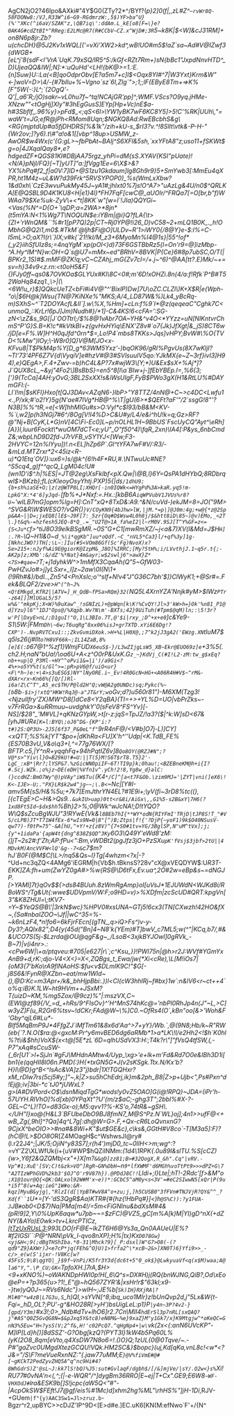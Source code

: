 AgCN2jO2?46Ipo&AXki<F>#"4Y\$G0(ZTy?2*^/BYf?(_p}2]0(f|,,zL#Z^`~rvWr8Q-58FDONw8:/VJ,R33W^i6~G9-RGdmrzW:,5$)YF>ba^U}(%'"XKc(^i6aV/SZAK"z,\QB7iq\':ddAm.L_kE[o8[F=\}e?0AK4G#cdZtBI*^RReg:E2LMc@R7(R#CCbV~CZ.x^WjD#;3R`5~k8K|$<W]&cJ31RM]+on8N6p8jr:Zb?u(chcDH}@5J2Kv1xWQL[('*=vXi'XW2>kd^,wB!UO#m5$!aZ`sa~Ad#V@IZwf3{dWGB+[eL^j'8{sdF<l'VrA`UqK.79xSQ/lR5^5:/kGf<RZt7Rm+)sN{bBc1"JxpdNnvHTD^_D)UjeaQQ&IW|;N]:*:uQuHd'<LH!{bK@>=1.:E.{n]Suw}U::La(<B]qoOdprObv[E?a5m7+c]l$<Oqx8YI#^7|W3Yxt}Krm&W"<-]woV=D>\4/-{#7bIlu+%~Vgno`sz`6I,Zlg`">;1;;lF{EByE8Tm+=>K%[F"5W{-:}L^;`(2OgQ'-Q'|_a6'R;/jO)sakr~vL0hu7f~^tq!NCAjGR'pp]^;WMF.VScs?O9yq.jHMe-XNzw""<tOgHj]Xly"#3hEgGusS]EYp[Hp+Vc)nE$a-h#3Sbflf_.96%y}>pFd$_<;qS<6l>\YW1yBK7wF6KC8Y5]>5!C'%RK|UUh\,"=waW't=JG;efR@jPh<RMom8Uqn;$NGKQ8Ad:RwEBcbhS&g\<RG{mjptdUp#a5fjDHDRS[%&1k"/zih+kU-s_$rI3?v.^!8SlIt\vtk&-P-H-"{Wr2ov;]?y6).t\#"a!o&1[[vbp^18up>USMW_z-AwOR$w4Wx(c'{G:gL>~fbPbAt~BAIj^S6XFl&5sh,`xxYFtA8"z;uso11+fSKWt$g=o|4JXqalQay8*,e?hdgedZF*QGS81KI#DBjAA75rgz_yhPi=dM{sS.XYAV{KSI"pUate)!<N/A}pNjl/FQ}[~T]yUT]"a:]fVgg1Ee=6\X$>&?YX%hPq#f2_f|a0V:7]ID+@S1zu1Gkdaum]lg8Gh9r9}5+SmYwb3[:MmEu4qXPR,ht1M4z~uL&W?d39Frk^5RVSYPOP0)_%s(WmLxXbw?1&d0xh\`CzE3wvuPukMy45J~yA1#;jhIxt0%7js!O^A7>"uAzLg&4U/n0$^QRLKA[E@QSBL9D4K1KU8<H|e1}4l}*FH7FqF[cwC@_aUOlr/^FRQa7[=O[br,b"f)WWAa79$Xe%uk-ZyV\+<*t|8KK`w"[w=I`!JIa)QQYGi~<Vas(%N^=D{O+`\qDP;a=2WA>*8jn*(t5mYA:N<1%Wg7T\NOQUN$e:iYBm|@i}Q?fLA{\t>{ZI+'rWnQM&``%#r1[pP7Q)2p|CT~Rj0YP@!i26_D)vC58~2+mLQ1B0K_._h!OMbhG@Q2i1,m0$.#TkM`@ljh$Fi@O]ULDv~R'1>iWY0{/8@Y}e-$:l%=C-I5mL>O;aX?I(r\`}IX;v#k{`21!!kI/M_z3+6MyoMn%I4@1s}|55^!of*(_y2}iihSfUIz8s;=4nqYgM`xp(pOI<)d)73F6GSTBbRz5{l=On'r9=@]izMbp-^A.Hy^IM^N}w:OH=Q`s@U7=mMx~ed"BRhV=8BVK|P{Ce}6#8p7ubSC,O/T(|BPKr2_1S)#$.mMF@ZK!q;vC~CZAhj_mG{Zv7cI=/+.j~^6)^@AA[tt?.E}Mk/~+=sv=h}34v9<z.rn:<t0oH5&F]{)FJy0ff~qs0&7OVKOa$GLYUx#Kl\8C<0#;m'6D!xOHZi.8n(4/a:f!Rfk`P^B#T52WaHq84zq1.,\>|(\<6W!u_r}$]QQkcUeTZ<bFi#i4V@"^'BixlP)Dw]7U\oZC.CLZl\)K+X$R|e{Wph-"o\|$6H@k]Wsu{TN@7KiNXe%"MKS;A/4_LD87W&%)Lk4_yBcRq-m)SXhS~^`T2DOYAcfL&II`].w\%X,%Hm]+cLn:f%9`I*@z(qeqeaC"Cghk7C<unmoQ_::KrLr!6pJ]Jm)Nudh#}/*1]-C&4KS!6<cFA=':SG-zN<\zZ&s_9G[|J`OOTtrl;/$%8@1vAbr7OA~YH&^v4O<*YYzz=uN[NlKntvrChmS^P'G}S.B=K!c*#kVtkBI+z{gvHxHYiq\ENX'Z8v#`o7{Jk)JfXgt|&_jS)8CT6w/jD[e=F%.W]H^H0qJfd^0rn*$=,Lo!P4`mbs8TKKs>Jqs]vHPY;BvW#\%O{TVD<%Mw")lOy;\-W8r0]Q)V@M[JO<x-KFvu8|T$PkM4p%Y[D_g*63WM5Yxz'-)bqOK96/gRI%PgvUs(8X7wKljI?~Tl'73'4PF6Z7V{d\VyqiV]e#hzV#@3#SVlsuuIV5qo:YJkMX{e~Z~3rf}ivI3]H94),e}QEgA>,F.4+Zwv-=b)hC4L&P?7x#wjW3\[Y;*)U&Ex$sX+%Aj*]?J`QUX8cL_~&yj"4Fo2\]BsBbS}=en5^8[l\a`BIw+j-]fEbYBEp.I=,%6{3;['}9(TcCa]4AH:yOvG;3BL2SxXX!s&iWsUIgF,FyB$PWo3gX(H1&RtLU%#DAYmGFl:(-Ll`I!m|$sKFl}Hxo[t[QJ3DAv<AZqN6-}lbP>"Y8TTZ/4nN@+C~>c4DC<Lwfu1<.,P/xk;#'o2!Y}5g{N'ae#7IVg*HB@^%\T|gU(6>*$QEFt?aF'"/2`ssgG!8"'?N3B]%%^tR,=e[<W[hhMIGu#s>O:Vyl*c$I93/bB&M<KV-%`i,w2]p(h3NGj7#6^/8Og[V!I4%D>C&U#y/L4/e&i^hU!k=q;Gz>RF?@"Nj+B[CyK,L*G)nV[4C\Fi-Ec0]L~p/nOLHL1H~9BbUS`FscUyCQ"Ayt^\eRh][A}}l,luur6Fockt\*wuOM7dCT<e;yU"_O"f50^4)\fqR_2xn)\lA4[:P&ys_6nbCmdZ&;wbpLhD9D2fd-J7rVFB_vSY1YJ<[Ww;F3-2HVYC=12n%lYyu])!.n<EL]hZp6P`.Gl^tYFA7wF#V/:R3/-&mLd.MTZrxr*2<45iz<R-u)*Q1Etq`OV]}:ux6=)s/@k^{6!h4F*RU,#.\NTwuUc#NE?^S5cq4_g)f^^qcQ_LgM04c!U#(wn1D'i$^.h|%ES|=JT@2eg\XsFklbf<pX.Qw|\@B,l}6Y=QsPA1dHYbQ;8RDbrqwl$>BKzb};fL*(cKIeoyOsyYhtj.PXP)5{|d`$/1dhU9;{b+sh%iaSE+O;|z(z@WTP8LI;XHQr[-in0IQWk<=HYgPd%3A>kaR.yq5!m-LpkG"X:*4'6]yJqd-`[fb%+J*Nxf:=.Hx.:[kbB6A`iqWPVubV1JVUs%r8?U`~'wlLB7mG]opm%lg=H]:CnT"xQ+8TxD&:A9.^&N/cuVd-)ekJM=8=JO("9M>^SVG&R\W$WESO?/vQR{)`}V/COyKN9{4bJhw>lW,|jM.*=p|]@J0m:4g;+w@{*z@2Spp&AA~||D=;jxEQ8[lE$~J9F[7:_5zr{Oq#D$Wsw4L0h8j/$&htt8iD\85~)@v)EMo,_<2T\.}t&q%-=hzfesh5JEQ-8*Q_.=_"U2T@>1A_fa%eI2|l~rM0V.9SJ[T^Y%GF=z<={S<Ju*C`f>^tiJ8O39elkBSgMR.~0S"G+C1[mwRmXZ/~j<a&7)*XV(l&Md=J$H`H]:.?R~`\Q~H1l&0~d`_%\i*qgKb^]uu*oQdf.~C_"nVL5*Ca3}l/+qf%3y]1g-[NkhcJWO?)TH[;\L~:]Iu(#S<VOm86Gf(Sc'Fg)NvoX)x?Se>215+:nJyf%Ai9E@giorK@IzpM&_J8O]%IRRC;[My?5tH%;i/LVvthjJ.1~q5r.t{;-AK2p]z;XMb':&/dZ'%*Nat}4m&ayr;w$2swlj6">awX}Z*<7S>#qae=7`T;+j1dyhkW^>1mMfX3CqaAh(Q"5~GfW03-PwHZvJo#>j]yLSxr+\_I]z~2aw\0I(N\1+(!9Rh#&)/bdl..,Zn5^4<PnXsIc;o'^sIf+N!v4"J"G36C7bh'$]}ClWyK1;+@Sr*#=.Fek&*BLQF2/zve>`H^(^h~J%<Q!EMkgd,KfR2||ATV=]_H_QdB~fPSa>RQm}32(`NQ5L4XrnYZA'Nnjk#yM>$IWz`PTr-z64[]]MlUGaL5/5?w%&'"mkpKj;X<W)%9uXaw^_!sGNIzL)+@pWqn[k\K!%CvQY!Jl>3'kW>h=}Ok'%n81_P1@d]Yzu}l6""1DJ"Ops@/%Xqpb.Wv?N\m'-BXTs;42}9UiTuh(#Tpm$@qM)ln;:\5!3r?w'P[|DxyE>nL/;D1guI!"O,1\L3BIo.7T,@'$i|rxy_;D^+x+e0`]c&Ye9-S1\5W:|FMm`Dh\~6w;T6uqRg^8xx06%isJ+gr7XTD.xYi6E6Dg!?CXP')-.NvpRVTCxu1::;ZkvGvmiDXok.>H+%L|H0X@,;7^k2jJ3gA2('EWzg.XN`tIuM7$q5ls26(j#llt`o?H8VF66k~;IL14ZaB,8%[e]E(:D`67@1^%zf1}*WmjFUD`X6euS$-}/L3wZIjgLsW5_XB~Ekr@EUO69z]e`+3%*5{.ch2\.H;naN"bUa!/\oa6U+A<z^O0rP&UxK.G`z_~}KdVj_C(#I!L2-zM:tw_g$xEq?nb++up|Q_P3Ml-+HY^^oPvi1&=|i')/a9Gi<?4%+>o5YY%t(s/Gl^>=:pR>pV6@f/uiO<ur}<F\*h~)e:+\4>s3uESG$)NY"lNyORE.i~_Ev!4R0GcN<HG+<A06R4H#V$~^rM&-dXAr<rx~Kn66%{[Q/[)Rl-i6a!Z\C^T",A5_ec$TH/P@ld2H"Q;vW@A2g0UNDc)sq;Pykc(%~[b`8b`-$i>j!xtQ"HKW!RqJ@-a"JT&rY;w`oGv;d?)u560r81")-M6XM(Tzg3!<NjzuIlfr*y'ZX}MW^D8[)dCe8<Y2qBA}(TI=+>+YL%D=U*O|vbPrZks~-v7FrRGa>&uRRmuu~uvdghkY'0(sFeV8^FS^Yv}[-NS]/$28"_'M#VL]+qKNzGYpW,>t[r-z:jqS=TpJZ/!a3?($|^k:W]sD<67&[yhJ#UR`4[K=l:BYQ\;oJ6^D&-{KP'i:?t#)2S:QP3U>-2J5[6f37_P&0eL"f"`9rR4nF@/<V#b]O7j-L)]CY]<xQTT;%S%k[YT"$po+|dKhRa<FU]X'h\^''Udp|<K.TdB_FE%{ES70B3vU_V&o\q3+_I,^_=77g76WX/[?BFTP.c5,|Y^nR+yqqhF*q+94hPqtI*Z6v]8`Qo8OY(@RZJ#N";?V@*s>^Yiv\l}O=B29kU!#=U:||T(5}M!S6T$rT8.T5}2'-LgC_:xB*|Rr?;lYSP&7.%zGicWN0piIF~6T!TI9p}k;0hau!;<BZEBneKM@h+i{I?#.Scj.WZk.;o%jz~DE(eDH|%Vfn1v^.yCh!2!8,Yg8w_d}alC:(}ccdHZ:BmO7Wy"@)pVAy"iW$Tu(`(K4`*/C]^[a<t7F&Ob.\zim9MJ='|ZYT|vni(]eX6\!K<-IJE>-U;."PX}LR$k2w4^jg~~;\.B<`~Nc|[Y#I-amv5M{sS/H&%5u;+7k7[EmJthrYN4EL?#1E9i+;\yV(fi~3rD8%tc((},[{cTEgE>C~H&>*Qs9.`.&ukIU>uap)0tt<r&8i/AiGx\,,G1%5-s2B&xY|7H6(?1xd8Ft5Id~$dx$hh`%Bh*}2>%;0@Wk^wJcNA!;D!tYQO?W\Q$sZcuBgWJU"3!RYwE{Vk&`l8BEb7hI{**WY*odN{RIYFmI'TRjD|tJP8S!T_"#VS/cLPB)JT*T71W4fEx-6*wIs9N=0|8"[^)B;Ztps|f!{'?DjP{~yoF1)9k$O40NSusV-qw7?)-f0tP=75^-&A[hU,^+Y!+z{z8V)^{7+S0#1tv=YG/3BglSP,N"uM^tVx];j;{y"+1idaPa'{apW4t{dng^838Z$QD^3Ky`6O3\Q49Y'eWd8'zM:(]jT~2s2#:f'Zh;AP:fPu<":Bm,vWDBt2(pgJfz3jO+PzSXu`pK'fVsj$3jbf>2tU||4MDvkM)AncVVFW<lQ'&g--7<&`c7$m?hJ`B0F(@M$C[\L>/n*q5&Qs~I}Tg[4whzm<?x|-?_^Ud+nc3qZQ<4AMg6'iEGRM|h{Vb$h.tBknsS?28v"cX@xVEQDYW$:U*R3T-EKK]ZA:fh+um(ZwYZ0gA#>%w{RS@\D6tFx,Ev.ua^,2O#2w=eBp&s~=dNGJP.[>YAMl]7t}qOv$${>ds84BUuh.8zWmRgAmp}oI[uVsJ*1EJUWdN<WJKd8i/RBoWS^/Tg&Ut{:wwe$UDVpmV/W:F;o9HD=v)>%XDfm|zcScUD#QRT:kpgVn[3"&K8ZHUl=\;tKV7-=Y~$YeQS@B\'|3rkN$wc}%HPV0#xsUNA~GTj5!6cx3(TN[CXwzh!42HO&fX~,{Sa#nbaIZOO~\Jf||wC^35=%-~k6nLzF4,*n!fo6=6kFjrFEcn[(gTN_,q>iQ>Fs^)v-y-Dy3?;AQIx82";D4{y(45d("Bn]4~N8'k{YEm)#T]bwV_c7ML5;w(^"|KCq,b7/,#&&UCO7S(5j-$Lzrda@OU@qgF&g~_/LsoB<3xjkBYJOwl]0gRVk_-B~7)|v(i4nr>.:<cPw6W|\+a/ptqveu:#705|e627|r\`;c^Ksu_}}!PWI75n|@h>r2J:WVf#YGmYxAnB9+d,rK:;djo-V4<X<}=X<,ZQBgs_t_Ewa/jw{*Xi<cRe),\L[M!iOs7|{oM3{7'bKo\rA9flNAoHS:$fu<v$DLmlK9C!"$G[-j8S6&!FynR@XZbn~eat/mw1WId~(),@D:Kc=m3Apr+/k&_bhHjpBbi:.))l<Cl{cW3hhlRj~f#bx}1w`:n&lV6<r~ct++4`o%q:iB}K.1LW~ht9HVm++JSxM?T(uizD~KM,%mg5Zox/@9cz)%"|:mszVX,C~(EWl@zf89{/V_=d_+hRs/9^FIsOv}^'H^MnS74hKc@='nbPl0RhJp4n(J"~L,>C]w3yZ]F(u_R2Gr6%tsv~!dCKr;FAd@W~\%]C0.~OfRs4(O`,kBn"oo[&>'Woh&F'Gby^qjL6#Lu*-Blf5MqBmP9J*4FfgZJ`iMfTm61&8x6d'Aa^>7+yY}/Wb.`,@(9N8;Hb/k~R"RW(eb{`?.N.O($ra:@<gxcM:Pr^y6mvBED6dg6aRMb*1>a*LK\!I/e2Hh2<!$h`K0hl%?t\i&$hh)VoX${x<t@[5E*zL`6D=qlhUSdVX3:H:;T4k?r\"]"fVsQ4tfSW,(,-P7"xAq#sCcuSW-{_6r[U1`>l+SjJn`#gFJ\MHdnAMtw4/Uyp_\xg>'e+Ik+m'Fd&Rd7O0e&IBh3D1i[bn1{e(qqHII8l06n.PMD(:}H{*txGN5G*J(v2sKSgk.Ttx.N/Kx'b?H}I\@D}g^B<^IsAc&VA]z3"j)bdr|1X!TGQHxr?xM_rDlw7rs(5cj5#y;]"~,k|Z>su5hChEdrj,ik}m&2ph_B8|Z>p+Ujb<",Ps#Pxn^d!Ej@;iv|3bi-*c`tJ0*jUWxL?g>IA#DVPord<O$\dsnMiqdTgG*wods!y0vZ5OAO]G(i@!RPQ}~JDA=(iPr'h-57UYH.RlVhO]%d[xb)0YPqXt"?U'{m/z$aC;-ghg3T";2bbI%#X-?-GEL~C^L)!TO=d83Gx-o);M5:qvv1?%-KS'o,74tR&~gSH\.</UH"I}xo@{H&L3`BFUbeDbO9BJ8fmN7_M@S^Pz.N`WL}oj];4n1>>ufF@<+wB_Zg(,9hl]^?Qa]4q^L7g[:dh@W=G>.F,+Qx-cR6LoQvnxnG?9CjxX^beOIO>>#na#&8Wi+K"$ut$GE&c},c\ks&,GGtH#V8co`-T[M3a5]:F)?(hC@!L>$DO8O*R[Z4MOagH$c^WshwsJl@ry#(l.r22J4^;|*JK/5;OjiN^y83S7];r(h4')mjD0_tc~0lIH<>m;wg*^:?=vY'Z2\XLWfUk{i+{uV#WP$hQZilNMm:_(1d4\1RPK{$.0u8$9I&slTU.%S[cCZ){w>,Y6f2&QZQMbj<x"+}X[m?`&&gD]zz81;B>#32QogX,R_&h".Cq"|vRV.-Vp^#1;XuE'[SV;C)t&zk>VO^]RgR~GN%ObH`~n`9*lfXWMF'd6MGh%voTtPt9>>>dPZ+G\7"A2TIzWPhGVD%2kb3'$OJ^O'r9V87h}).@PDdJ8C!!`Lldi+;I}Lte|;hT!-2Rdc'[f>&M"o`;X1@1our@Q{<QK:OALxol92W#M'x~e))*:GCbC5^aM0y<s<3V'=#eC2SIwwN5[xQr|P(9u*i5f^8(w+Aq:ieG"1W#o:&R-kqz]MyuB&yjg|,"RlzI(d[|YpBT#wV8A^o+zu;j,]h5CUSB0"3fFVn#TNJVjR?QY&^^_?Xd{f``1`U*=[Y-'dS3QgR$Aa)KTR#{#{hz{!HbPq#}]<)h`@S%C)):?y1FUA-J`JB`#`ob0<D\$7}Na|PMa[m4!/=5m<FiGNlnu&bdXsM#4&(pR!9]2,Y\0%UpK6aqw*u7pb~~=$zFC)@VZ5_gC[m%A[k)M|YI)gD^nX(+dZNY(&AYo)E0wk>tv+LkrcPTICz,[<tTzUxRUsL3:>993LDO[rF@E~IkZT6H6@Ys3a_Qn0AAUeU|E%?#f2IGSl``:P@^NRN\pVk_l-qvo8nXP);H%|tx}K`XD078Gw}<yj&H<;9(;dBgTHShIba.*0-31|Mhck?9}[_P:dsxl)W"G7>O8(-(?qd9"Z9}AXWr)J<e7cP*jq(FEh&^O}U)1>frfa2^\*xcB~2&>]XN0T)6}Yfi9>>_-c/>_e(w(S'ijxr-!V8Kc[w?45Fs5;9\8\qgYO|_}$9f~VnPi/K5fr3Y3d{dc6t+5"0_ok$}@LwkyuaVf<q(x$M)waa;A@la6"Y,^.\P_CU;GK<`TpfoXH.]7rA,$H><9+xKNO%)~oWAKNDpHWI0p!H(_6\Q^s=DX#H)j(RQ{bnWJNG,QiB?,Od\xEo@eP=+?p365{u>?1!_E"@~hQ567ZYR'&|xsHr!r$"63kI;x9--}tw)yQ0J~=RVs6Ndc"}>wIH\~;JE%b[`Sk)IH}RXjRA|?Ml#0^*w4zB|L7G3u,S`_h)QI,>sYVN[^8;ibq_uco1MIr}z!bUnQvp2d,j"5Lx&W{t-Fqi=_hD_OL?;PU'-g^&HO28R[>`y`H')bsUigLeL:p1}P`|y4n~3P?4v2-}[gpd/Y3m)`#x3!;0>_Ndb#dTv+lhO6]r2.7Cn\MII4`hdErSl3p7nRL[sxQAQ?j"#AS"Q0Z5GvQG8N=$&pJxq5Y&tc8)eN8M&~%e}9xaZ}M"y1Gk7/x}K9Mtgjw^*oKeQC=GnN3%5Eu="H<?ysS(V;2^f&,H!'c02PcQ7.^qHgNp4+|w\`vk(2x<{:anN6UVcKP"-M]IP[Ld}h[)]8dSSZ'-G?Obg[kzQ?(PYT3l}1kW4b5Pq60L%(yK(2O8_8qm[eVto,q4XsDW7N8o6=!.()O}Q;1zUL\{0@0Tqve/~.-P#"gaZvc0UMgdXtezGCQU!VQk.HM2SC&}$bopc}(uj\,Kd[qKa,vnL8c!<w*<?J&="/S\F?meVueRxnNZ:"{.jaw77uMM;E`}@V%fiVmE#@#[~gKCkT2PedZyvZHQ5A^q^nc9Hi#4?8WhGdrS)Z'@sL~J:kk7lS!bQ)%J5:sut#GvlaqF/dgbh$/[/&]mjVe/|sY/.O2w<}s%`Xi!RU77#0vNA'n<(,^;\[|-e-WQR"/^]dygBm36RRO|E~ej|T+Cx"\.GE9;E6W8`~WF-VHXOdJ#`lra&ESK9b[]S!jcpc{aW5Q<"#"-|AcpOkSW$FEft!J7@gf/eis%#1Mc)d]xhm2hg%ML"\rhHS%"]jH-1Di_,RJV-+GUem`|f"{y)AAC3Sw1=Jl>zruz.b`-Bgzr^r2,upBYC>>cDJZ'IP^9D<[E\>d#e.]EC.uK6[KN(M:efNwo`F'+/{N^